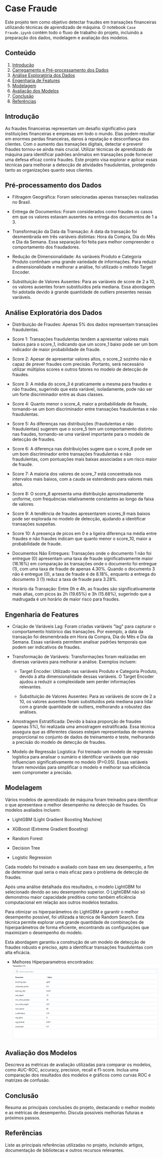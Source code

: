 # Case Fraude

Este projeto tem como objetivo detectar fraudes em transações financeiras utilizando técnicas de aprendizado de máquina. O notebook `Case Fraude.ipynb` contém todo o fluxo de trabalho do projeto, incluindo a preparação dos dados, modelagem e avaliação dos modelos.

## Conteúdo

1. [Introdução](#introdução)
2. [Carregamento e Pré-processamento dos Dados](#carregamento-e-pré-processamento-dos-dados)
3. [Análise Exploratória dos Dados](#análise-exploratória-dos-dados)
4. [Engenharia de Features](#engenharia-de-features)
5. [Modelagem](#modelagem)
6. [Avaliação dos Modelos](#avaliação-dos-modelos)
7. [Conclusão](#conclusão)
8. [Referências](#referências)

## Introdução

As fraudes financeiras representam um desafio significativo para instituições financeiras e empresas em todo o mundo. Elas podem resultar em enormes perdas financeiras, danos à reputação e desconfiança dos clientes. Com o aumento das transações digitais, detectar e prevenir fraudes tornou-se ainda mais crucial. Utilizar técnicas de aprendizado de máquina para identificar padrões anômalos em transações pode fornecer uma defesa eficaz contra fraudes. Este projeto visa explorar e aplicar essas técnicas para melhorar a detecção de atividades fraudulentas, protegendo tanto as organizações quanto seus clientes. 

## Pré-processamento dos Dados

* Filtragem Geográfica: Foram selecionadas apenas transações realizadas no Brasil.

* Entrega de Documentos: Foram considerados como fraudes os casos em que os valores estavam ausentes na entrega dos documentos de 1 a 3.

* Transformação da Data da Transação: A data da transação foi desmembrada em três variáveis distintas: Hora da Compra, Dia do Mês e Dia da Semana. Essa separação foi feita para melhor compreender o comportamento dos fraudadores.

* Redução de Dimensionalidade: As variáveis Produto e Categoria Produto continham uma grande variedade de informações. Para reduzir a dimensionalidade e melhorar a análise, foi utilizado o método Target Encoder.

* Substituição de Valores Ausentes: Para as variáveis de score de 2 a 10, os valores ausentes foram substituídos pela mediana. Essa abordagem foi adotada devido à grande quantidade de outliers presentes nessas variáveis.

## Análise Exploratória dos Dados

* Distribuição de Fraudes: Apenas 5% dos dados representam transações fraudulentas.

* Score 1: Transações fraudulentas tendem a apresentar valores mais baixos para o score_1, indicando que um score_1 baixo pode ser um bom indicador de maior probabilidade de fraude.

* Score 2: Apesar de apresentar valores altos, o score_2 sozinho não é capaz de prever fraudes com precisão. Portanto, será necessário utilizar múltiplos scores e outros fatores no modelo de detecção de fraudes.

* Score 3: A média do score_3 é praticamente a mesma para fraudes e não fraudes, sugerindo que esta variável, isoladamente, pode não ser um forte discriminador entre as duas classes.

* Score 4: Quanto menor o score_4, maior a probabilidade de fraude, tornando-se um bom discriminador entre transações fraudulentas e não fraudulentas.

* Score 5: As diferenças nas distribuições (fraudulentas e não fraudulentas) sugerem que o score_5 tem um comportamento distinto nas fraudes, tornando-se uma variável importante para o modelo de detecção de fraudes.

* Score 6: A diferença nas distribuições sugere que o score_6 pode ser um bom discriminador entre transações fraudulentas e não fraudulentas, com pontuações mais baixas associadas a um risco maior de fraude.

* Score 7: A maioria dos valores de score_7 está concentrada nos intervalos mais baixos, com a cauda se estendendo para valores mais altos.

* Score 8: O score_8 apresenta uma distribuição aproximadamente uniforme, com frequências relativamente constantes ao longo da faixa de valores.

* Score 9: A tendência de fraudes apresentarem scores_9 mais baixos pode ser explorada no modelo de detecção, ajudando a identificar transações suspeitas.

* Score 10: A presença de picos em 0 e a ligeira diferença na média entre fraudes e não fraudes indicam que quanto menor o score_10, maior a probabilidade de fraude.

* Documentos Não Entregues: Transações onde o documento 1 não foi entregue (0) apresentam uma taxa de fraude significativamente maior (16.16%) em comparação às transações onde o documento foi entregue (1), com uma taxa de fraude de apenas 4.30%. Quando o documento 3 não é entregue (0), a taxa de fraude é de 8.18%, enquanto a entrega do documento 3 (1) reduz a taxa de fraude para 3.28%.

* Horário da Transação: Entre 0h e 4h, as fraudes são significativamente mais altas, com picos às 2h (19.65%) e 3h (15.68%), sugerindo que a madrugada é um horário de maior risco para fraudes.

## Engenharia de Features

* Criação de Variáveis Lag: Foram criadas variáveis "lag" para capturar o comportamento histórico das transações. Por exemplo, a data da transação foi desmembrada em Hora da Compra, Dia do Mês e Dia da Semana. Essas variáveis permitem analisar padrões temporais que podem ser indicativos de fraudes.

* Transformação de Variáveis: Transformações foram realizadas em diversas variáveis para melhorar a análise. Exemplos incluem:

    * Target Encoder: Utilizado nas variáveis Produto e Categoria Produto, devido à alta dimensionalidade dessas variáveis. O Target Encoder ajudou a reduzir a complexidade sem perder informações relevantes.

    * Substituição de Valores Ausentes: Para as variáveis de score de 2 a 10, os valores ausentes foram substituídos pela mediana para lidar com a grande quantidade de outliers, melhorando a robustez das análises.

* Amostragem Estratificada: Devido à baixa proporção de fraudes (apenas 5%), foi realizada uma amostragem estratificada. Essa técnica assegura que as diferentes classes estejam representadas de maneira proporcional no conjunto de dados de treinamento e teste, melhorando a precisão do modelo de detecção de fraudes.

* Modelo de Regressão Logística: Foi treinado um modelo de regressão logística para analisar o sumário e identificar variáveis que não influenciam significativamente no modelo (P>0.05). Essas variáveis foram removidas para simplificar o modelo e melhorar sua eficiência sem comprometer a precisão.

## Modelagem

Vários modelos de aprendizado de máquina foram treinados para identificar o que apresentava o melhor desempenho na detecção de fraudes. Os modelos avaliados incluem:

* LightGBM (Light Gradient Boosting Machine)

* XGBoost (Extreme Gradient Boosting)

* Random Forest

* Decision Tree

* Logistic Regression

Cada modelo foi treinado e avaliado com base em seu desempenho, a fim de determinar qual seria o mais eficaz para o problema de detecção de fraudes.

Após uma análise detalhada dos resultados, o modelo LightGBM foi selecionado devido ao seu desempenho superior. O LightGBM não só demonstrou maior capacidade preditiva como também eficiência computacional em relação aos outros modelos testados.

Para otimizar os hiperparâmetros do LightGBM e garantir o melhor desempenho possível, foi utilizada a técnica de Random Search. Esta técnica permite explorar uma grande quantidade de combinações de hiperparâmetros de forma eficiente, encontrando as configurações que maximizam o desempenho do modelo.

Esta abordagem garantiu a construção de um modelo de detecção de fraudes robusto e preciso, apto a identificar transações fraudulentas com alta eficácia.

* Melhores Hiperparametros encontrados:
![alt text](image.png)

## Avaliação dos Modelos

Descreva as métricas de avaliação utilizadas para comparar os modelos, como AUC-ROC, accuracy, precision, recall e f1-score. Inclua uma comparação dos resultados dos modelos e gráficos como curvas ROC e matrizes de confusão.

## Conclusão

Resuma as principais conclusões do projeto, destacando o melhor modelo e as métricas de desempenho. Discuta possíveis melhorias futuras e próximos passos.

## Referências

Liste as principais referências utilizadas no projeto, incluindo artigos, documentação de bibliotecas e outros recursos relevantes.



